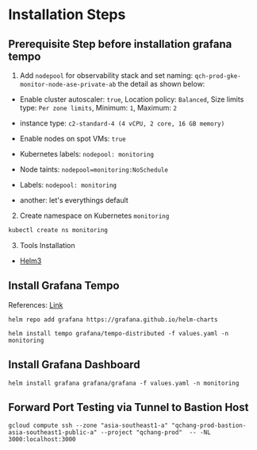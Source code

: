 # Installation Steps

## Prerequisite Step before installation grafana tempo
1. Add `nodepool` for observability stack and set naming: `qch-prod-gke-monitor-node-ase-private-ab`
the detail as shown below: 
- Enable cluster autoscaler: `true`, Location policy: `Balanced`, Size limits type: `Per zone limits`, Minimum: `1`, Maximum: `2`
- instance type: `c2-standard-4 (4 vCPU, 2 core, 16 GB memory)`
- Enable nodes on spot VMs: `true`
- Kubernetes labels: `nodepool: monitoring`
- Node taints: `nodepool=monitoring:NoSchedule`
- Labels: `nodepool: monitoring`

- another: let's everythings default
2. Create namespace on Kubernetes `monitoring`
```bash
kubectl create ns monitoring
```
3. Tools Installation
- [Helm3](https://helm.sh/docs/intro/install/)

## Install Grafana Tempo
References: [Link](https://github.com/grafana/helm-charts/blob/main/charts/grafana/README.md)
```
helm repo add grafana https://grafana.github.io/helm-charts
```
```
helm install tempo grafana/tempo-distributed -f values.yaml -n monitoring
```

## Install Grafana Dashboard
```
helm install grafana grafana/grafana -f values.yaml -n monitoring
```
## Forward Port Testing via Tunnel to Bastion Host
```
gcloud compute ssh --zone "asia-southeast1-a" "qchang-prod-bastion-asia-southeast1-public-a" --project "qchang-prod"  -- -NL 3000:localhost:3000
```
